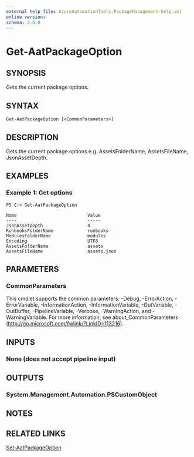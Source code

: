 ```yaml
---
external help file: AzureAutomationTools.PackageManagement-help.xml
online version: 
schema: 2.0.0
---
```


# Get-AatPackageOption

## SYNOPSIS
Gets the current package options.

## SYNTAX

```
Get-AatPackageOption [<CommonParameters>]
```

## DESCRIPTION
Gets the current package options e.g. AssetsFolderName, AssetsFileName, JsonAssetDepth.

## EXAMPLES

### Example 1: Get options
```
PS C:> Get-AatPackageOption

Name                           Value
----                           -----
JsonAssetDepth                 4
RunbooksFolderName             runbooks
ModulesFolderName              modules
Encoding                       UTF8
AssetsFolderName               assets
AssetsFileName                 assets.json
```

## PARAMETERS

### CommonParameters
This cmdlet supports the common parameters: -Debug, -ErrorAction, -ErrorVariable, -InformationAction, -InformationVariable, -OutVariable, -OutBuffer, -PipelineVariable, -Verbose, -WarningAction, and -WarningVariable. For more information, see about_CommonParameters (http://go.microsoft.com/fwlink/?LinkID=113216).

## INPUTS

### None (does not accept pipeline input)

## OUTPUTS

### System.Management.Automation.PSCustomObject

## NOTES

## RELATED LINKS

[Set-AatPackageOption](.)

